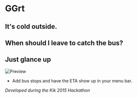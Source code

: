 # GGrt

## It's cold outside.

## When should I leave to catch the bus?

## Just glance up

![Preview](https://www.dropbox.com/s/rz1fw6tn5sedgpc/ggrt-preview.png?dl=1)

- Add bus stops and have the ETA show up in your menu bar.


*Developed during the Kik 2015 Hackathon*
